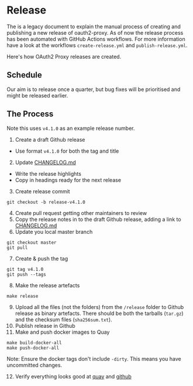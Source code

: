 # Release

The is a legacy document to explain the manual process of creating and publishing a new release of oauth2-proxy. As of now the release process has been automated with GitHub Actions workflows. For more information have a look at the workflows `create-release.yml` and `publish-release.yml`.

Here's how OAuth2 Proxy releases are created.

## Schedule

Our aim is to release once a quarter, but bug fixes will be prioritised and might be released earlier.

## The Process

Note this uses `v4.1.0` as an example release number.

1. Create a draft Github release
  * Use format `v4.1.0` for both the tag and title
2. Update [CHANGELOG.md](CHANGELOG.md)
  * Write the release highlights
  * Copy in headings ready for the next release
3. Create release commit
  ```
  git checkout -b release-v4.1.0
  ```
4. Create pull request getting other maintainers to review
5. Copy the release notes in to the draft Github release, adding a link to [CHANGELOG.md](CHANGELOG.md)
6. Update you local master branch
  ```
  git checkout master
  git pull
  ```
7. Create & push the tag
  ```
  git tag v4.1.0
  git push --tags
  ```
8. Make the release artefacts
  ```
  make release
  ```
9. Upload all the files (not the folders) from the `/release` folder to Github release as binary artefacts. There should be both the tarballs (`tar.gz`) and the checksum files (`sha256sum.txt`).
10. Publish release in Github
11. Make and push docker images to Quay
  ```
  make build-docker-all
  make push-docker-all
  ```
  Note: Ensure the docker tags don't include `-dirty`. This means you have uncommitted changes.

12. Verify everything looks good at [quay](https://quay.io/repository/oauth2-proxy/oauth2-proxy?tag=latest&tab=tags) and [github](https://github.com/mjording/oauth2-proxy/releases)
